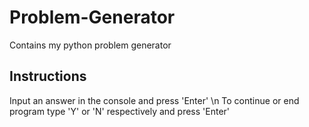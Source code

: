# Problem-Generator
Contains my python problem generator

Instructions
---------------------------
Input an answer in the console and press 'Enter' \n
To continue or end program type 'Y' or 'N' respectively and press 'Enter'
